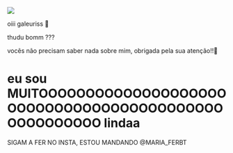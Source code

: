 ![](https://media0.giphy.com/media/v1.Y2lkPTc5MGI3NjExZDhqYTM3cWVnc290YmpkZmh4bno5cjFqeTd0dTExYmVhYm1yNTNseiZlcD12MV9pbnRlcm5hbF9naWZfYnlfaWQmY3Q9Zw/l2QZZMUmvtFYYBUWY/giphy.webp)




oiii galeuriss 💋

thudu bomm ???

vocẽs não precisam saber nada sobre mim, obrigada pela sua atenção!!🙊

# eu sou MUITOOOOOOOOOOOOOOOOOOOOOOOOOOOOOOOOOOOOOOOOOOOOOOOOOOOOO lindaa

 SIGAM A FER NO INSTA, ESTOU MANDANDO @MARIA_FERBT
